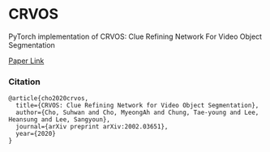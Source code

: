 # CRVOS
PyTorch implementation of CRVOS: Clue Refining Network For Video Object Segmentation

[Paper Link](https://arxiv.org/pdf/2002.03651.pdf)

### Citation
```
@article{cho2020crvos,
  title={CRVOS: Clue Refining Network for Video Object Segmentation},
  author={Cho, Suhwan and Cho, MyeongAh and Chung, Tae-young and Lee, Heansung and Lee, Sangyoun},
  journal={arXiv preprint arXiv:2002.03651},
  year={2020}
}
```
